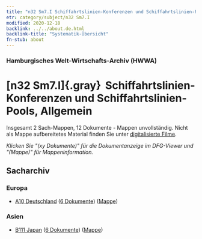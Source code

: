 ```yaml
---
title: "n32 Sm7.I Schiffahrtslinien-Konferenzen und Schiffahrtslinien-Pools, Allgemein"
etr: category/subject/n32 Sm7.I
modified: 2020-12-18
backlink: ../../about.de.html
backlink-title: "Systematik-Übersicht"
fn-stub: about
---
```


### Hamburgisches Welt-Wirtschafts-Archiv (HWWA)
# [n32 Sm7.I]{.gray}&#8201; Schiffahrtslinien-Konferenzen und Schiffahrtslinien-Pools, Allgemein&#160; 




Insgesamt 2 Sach-Mappen, 12 Dokumente - Mappen unvollständig.
Nicht als Mappe aufbereitetes Material finden Sie unter [digitalisierte Filme](/film/h1_sh).

_Klicken Sie "(xy Dokumente)" für die Dokumentanzeige im DFG-Viewer und "(Mappe)" für Mappeninformation._

## Sacharchiv




### Europa

- [A10 Deutschland](../../../geo/about.de.html#A10) (<a href="https://dfg-viewer.de/show/?tx_dlf[id]=https://pm20.zbw.eu/mets/sh/1261xx/126128/1455xx/145576/public.mets.de.xml" target="_blank">6 Dokumente</a>) ([Mappe](http://purl.org/pressemappe20/folder/sh/126128,145576))

### Asien

- [B111 Japan](../../../geo/about.de.html#B111) (<a href="https://dfg-viewer.de/show/?tx_dlf[id]=https://pm20.zbw.eu/mets/sh/1412xx/141272/1455xx/145576/public.mets.de.xml" target="_blank">6 Dokumente</a>) ([Mappe](http://purl.org/pressemappe20/folder/sh/141272,145576))


